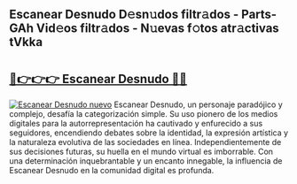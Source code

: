 ## Escanear Desnudo D𝚎sn𝚞dos filtr𝚊dos - Parts-GAh Vid𝚎os filtr𝚊dos - N𝚞evas f𝚘tos atr𝚊ctivas tVkka

# <h2><a href="http://mb9b45.tromn.icu/?c=Escanear+Desnudo">🔗👉👉👉 Escanear Desnudo 🔗🔗</a></h2>

[![Escanear Desnudo nuevo](https://i.imgur.com/pEAQMta.gif)](http://mb9b45.tromn.icu/?c=Escanear+Desnudo)
Escanear Desnudo, un personaje paradójico y complejo, desafía la categorización simple. Su uso pionero de los medios digitales para la autorrepresentación ha cautivado y enfurecido a sus seguidores, encendiendo debates sobre la identidad, la expresión artística y la naturaleza evolutiva de las sociedades en línea. Independientemente de sus decisiones futuras, su huella en el mundo virtual es imborrable. Con una determinación inquebrantable y un encanto innegable, la influencia de Escanear Desnudo en la comunidad digital es profunda.
